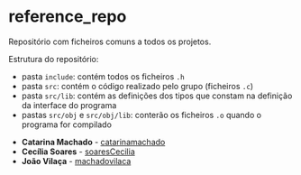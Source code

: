 # reference_repo
Repositório com ficheiros comuns a todos os projetos. 

Estrutura do repositório:

- pasta `include`: contém todos os ficheiros `.h`
- pasta `src`: contém o código realizado pelo grupo (ficheiros `.c`)
- pasta `src/lib`: contém as definições dos tipos que constam na definição da interface do programa
- pastas `src/obj` e `src/obj/lib`: conterão os ficheiros `.o` quando o programa for compilado


* **Catarina Machado** - [catarinamachado](https://github.com/catarinamachado)
* **Cecília Soares** - [soaresCecilia](https://github.com/soaresCecilia)
* **João Vilaça** - [machadovilaca](https://github.com/machadovilaca)

